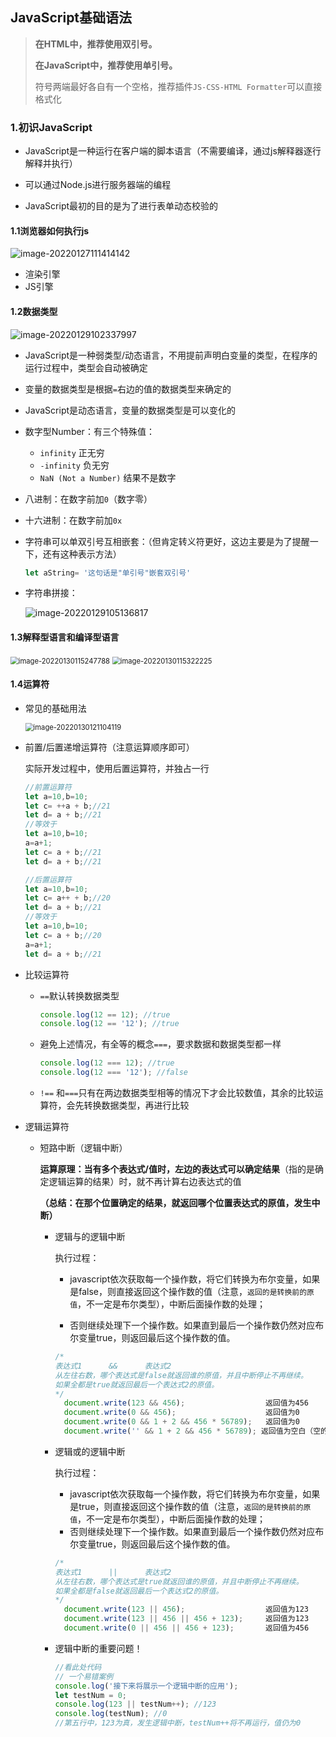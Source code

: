 ## JavaScript基础语法

> **在HTML中，推荐使用双引号。**
>
> **在JavaScript中，推荐使用单引号。**
>
> 符号两端最好各自有一个空格，推荐插件`JS-CSS-HTML Formatter`可以直接格式化

### 1.初识JavaScript

- JavaScript是一种运行在客户端的脚本语言（不需要编译，通过js解释器逐行解释并执行）
- 可以通过Node.js进行服务器端的编程

- JavaScript最初的目的是为了进行表单动态校验的

#### 1.1浏览器如何执行js

![image-20220127111414142](JavaScript听课笔记.assets/image-20220127111414142.png)

- 渲染引擎
- JS引擎

#### 1.2数据类型

![image-20220129102337997](JavaScript听课笔记.assets/image-20220129102337997.png)

- JavaScript是一种弱类型/动态语言，不用提前声明白变量的类型，在程序的运行过程中，类型会自动被确定
- 变量的数据类型是根据`=`右边的值的数据类型来确定的
- JavaScript是动态语言，变量的数据类型是可以变化的

- 数字型Number：有三个特殊值：

  - `infinity` 正无穷
  - `-infinity` 负无穷
  - `NaN (Not a Number)` 结果不是数字

- 八进制：在数字前加`0`（数字零）

- 十六进制：在数字前加`0x`

- 字符串可以单双引号互相嵌套：（但肯定转义符更好，这边主要是为了提醒一下，还有这种表示方法）

  ```js
  let aString= '这句话是"单引号"嵌套双引号'
  ```

- 字符串拼接：

  ![image-20220129105136817](JavaScript听课笔记.assets/image-20220129105136817.png)

#### 1.3解释型语言和编译型语言

<img src="JavaScript听课笔记.assets/image-20220130115247788.png" alt="image-20220130115247788" style="zoom: 80%;" />

<img src="JavaScript听课笔记.assets/image-20220130115322225.png" alt="image-20220130115322225" style="zoom: 80%;" />

#### 1.4运算符

- 常见的基础用法

  <img src="JavaScript听课笔记.assets/image-20220130121104119.png" alt="image-20220130121104119" style="zoom:80%;" />

- 前置/后置递增运算符（注意运算顺序即可）

  实际开发过程中，使用后置运算符，并独占一行

  ```javascript
  //前置运算符
  let a=10,b=10;
  let c= ++a + b;//21
  let d= a + b;//21
  //等效于
  let a=10,b=10;
  a=a+1;
  let c= a + b;//21
  let d= a + b;//21
  ```

  ```js
  //后置运算符
  let a=10,b=10;
  let c= a++ + b;//20
  let d= a + b;//21
  //等效于
  let a=10,b=10;
  let c= a + b;//20
  a=a+1;
  let d= a + b;//21
  ```

  

- 比较运算符

  - `==`默认转换数据类型

    ```js
    console.log(12 == 12); //true
    console.log(12 == '12'); //true
    ```

  - 避免上述情况，有全等的概念`===`，要求数据和数据类型都一样

    ```js
    console.log(12 === 12); //true
    console.log(12 === '12'); //false
    ```

    

  - `!==` 和`===`只有在两边数据类型相等的情况下才会比较数值，其余的比较运算符，会先转换数据类型，再进行比较

- 逻辑运算符

  - 短路中断（逻辑中断）

    **运算原理：**当有多个表达式/值时，左边的表达式可以**确定结果**（指的是确定逻辑运算的结果）时，就不再计算右边表达式的值

    **（总结：在那个位置确定的结果，就返回哪个位置表达式的原值，发生中断）**

    - 逻辑与的逻辑中断

      执行过程：

      - javascript依次获取每一个操作数，将它们转换为布尔变量，如果是false，则直接返回这个操作数的值（注意，`返回的是转换前的原值`，不一定是布尔类型），中断后面操作数的处理；

      - 否则继续处理下一个操作数。如果直到最后一个操作数仍然对应布尔变量true，则返回最后这个操作数的值。

      ```JavaScript
      /*
      表达式1		&& 		表达式2
      从左往右数，哪个表达式是false就返回谁的原值，并且中断停止不再继续。
      如果全都是true就返回最后一个表达式2的原值。
      */
      	document.write(123 && 456); 				 返回值为456
      	document.write(0 && 456); 					 返回值为0
      	document.write(0 && 1 + 2 && 456 * 56789);   返回值为0
      	document.write('' && 1 + 2 && 456 * 56789); 返回值为空白（空的字符串）
      
      ```

    - 逻辑或的逻辑中断

      执行过程：

      - javascript依次获取每一个操作数，将它们转换为布尔变量，如果是true，则直接返回这个操作数的值（注意，`返回的是转换前的原值`，不一定是布尔类型），中断后面操作数的处理；
      - 否则继续处理下一个操作数。如果直到最后一个操作数仍然对应布尔变量true，则返回最后这个操作数的值。

      ```js
      /*
      表达式1 		||		表达式2
      从左往右数，哪个表达式是true就返回谁的原值，并且中断停止不再继续。
      如果全都是false就返回最后一个表达式2的原值。
      */
      	document.write(123 || 456); 			 	 返回值为123
      	document.write(123 || 456 || 456 + 123); 	 返回值为123
      	document.write(0 || 456 || 456 + 123);  	 返回值为456
      ```

      

    - 逻辑中断的重要问题！

      ```js
      //看此处代码
      // 一个易错案例
      console.log('接下来将展示一个逻辑中断的应用');
      let testNum = 0;
      console.log(123 || testNum++); //123
      console.log(testNum); //0
      //第五行中，123为真，发生逻辑中断，testNum++将不再运行，值仍为0
      ```

      
